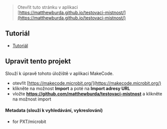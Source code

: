 
> Otevřít tuto stránku v aplikaci [https://matthewburda.github.io/testovaci-mistnost/](https://matthewburda.github.io/testovaci-mistnost/)

## Tutoriál

* [Tutoriál](/testovaci-mistnost/tutorial)

## Upravit tento projekt

Slouží k úpravě tohoto úložiště v aplikaci MakeCode.

* otevřít [https://makecode.microbit.org/](https://makecode.microbit.org/)
* klikněte na možnost **Import** a poté na **Import adresy URL**
* vložte **https://github.com/matthewburda/testovaci-mistnost** a klikněte na možnost import

#### Metadata (slouží k vyhledávání, vykreslování)

* for PXT/microbit
<script src="https://makecode.com/gh-pages-embed.js"></script><script>makeCodeRender("{{ site.makecode.home_url }}", "{{ site.github.owner_name }}/{{ site.github.repository_name }}");</script>
